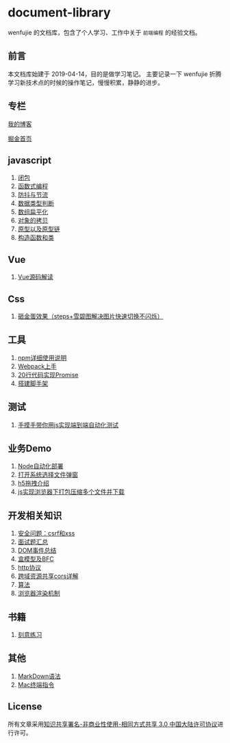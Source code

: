 # document-library
wenfujie 的文档库，包含了个人学习、工作中关于 `前端编程` 的经验文档。

## 前言

本文档库始建于 2019-04-14，目的是做学习笔记。
主要记录一下 wenfujie 折腾学习新技术点的时候的操作笔记，慢慢积累，静静的进步。

## 专栏
[我的博客](http://wenf.top "温富杰的博客")

[掘金首页](https://juejin.cn/user/2629687546229784 "掘金个人首页")

## javascript
1. [闭包](https://github.com/wenfujie/document-library/blob/master/articles/js%E7%9B%B8%E5%85%B3/%E9%97%AD%E5%8C%85%EF%BC%8C%E6%88%91%E5%90%83%E5%AE%9A%E4%BA%86%E8%80%B6%E7%A8%A3%E9%83%BD%E6%8C%A1%E4%B8%8D%E4%BD%8F%EF%BC%8C%E6%88%91%E8%AF%B4%E7%9A%84.md)
2. [函数式编程](https://github.com/wenfujie/document-library/blob/master/articles/js%E7%9B%B8%E5%85%B3/%E5%87%BD%E6%95%B0%E5%BC%8F%E7%BC%96%E7%A8%8B/%E5%87%BD%E6%95%B0%E5%BC%8F%E7%BC%96%E7%A8%8B.md)
3. [防抖与节流](https://github.com/wenfujie/document-library/blob/master/articles/js%E7%9B%B8%E5%85%B3/%E9%98%B2%E6%8A%96%E4%B8%8E%E8%8A%82%E6%B5%81/index.md)
4. [数据类型判断](https://github.com/wenfujie/document-library/blob/master/articles/js%E7%9B%B8%E5%85%B3/%E6%95%B0%E6%8D%AE%E7%B1%BB%E5%9E%8B/js%E6%95%B0%E6%8D%AE%E7%B1%BB%E5%9E%8B%E5%88%A4%E6%96%AD.md)
5. [数组扁平化](https://github.com/wenfujie/document-library/blob/master/articles/js%E7%9B%B8%E5%85%B3/Array%E7%9B%B8%E5%85%B3/%E6%95%B0%E7%BB%84%E6%89%81%E5%B9%B3%E5%8C%96.md)
8. [对象的拷贝](https://github.com/wenfujie/document-library/blob/master/articles/js%E7%9B%B8%E5%85%B3/Object%E7%9B%B8%E5%85%B3/%E5%AF%B9%E8%B1%A1%E6%8B%B7%E8%B4%9D.md)
10. [原型以及原型链](https://github.com/wenfujie/document-library/blob/master/articles/js%E7%9B%B8%E5%85%B3/%E5%9F%BA%E7%A1%80/%E5%8E%9F%E5%9E%8B%E4%BB%A5%E5%8F%8A%E5%8E%9F%E5%9E%8B%E9%93%BE.md)
11. [构造函数和类](https://github.com/wenfujie/document-library/blob/master/articles/js%E7%9B%B8%E5%85%B3/%E7%B1%BB/%E6%90%9E%E6%87%82js%E4%B8%AD%E7%9A%84%E7%B1%BB.md)

## Vue
1. [Vue源码解读](https://github.com/wenfujie/document-library/blob/master/articles/Vue/Vue%E6%BA%90%E7%A0%81%E8%A7%A3%E8%AF%BB.md)

## Css
1. [砸金蛋效果（steps+雪碧图解决图片快速切换不闪烁）](https://github.com/wenfujie/document-library/blob/master/articles/css%E7%9B%B8%E5%85%B3/animation%E5%8A%A8%E7%94%BB/%E7%A0%B8%E9%87%91%E8%9B%8B%E6%95%88%E6%9E%9C%EF%BC%88steps%2B%E9%9B%AA%E7%A2%A7%E5%9B%BE%E8%A7%A3%E5%86%B3%E5%9B%BE%E7%89%87%E5%BF%AB%E9%80%9F%E5%88%87%E6%8D%A2%E4%B8%8D%E9%97%AA%E7%83%81%EF%BC%89/index.html)

## 工具
1. [npm详细使用说明](https://github.com/wenfujie/document-library/blob/master/articles/%E5%B7%A5%E5%85%B7/npm%E8%AF%A6%E7%BB%86%E4%BD%BF%E7%94%A8%E8%AF%B4%E6%98%8E.md)
1. [Webpack上手](https://github.com/wenfujie/document-library/blob/master/articles/js%E7%9B%B8%E5%85%B3/Webpack/webpack%E6%A0%B8%E5%BF%83%E5%8E%9F%E7%90%86%E5%8F%8A%E4%B8%8A%E6%89%8B.md)
1. [20行代码实现Promise](https://github.com/wenfujie/document-library/blob/master/articles/js%E7%9B%B8%E5%85%B3/Promise/20%E8%A1%8C%E4%BB%A3%E7%A0%81%E5%AE%9E%E7%8E%B0Promise.md)
2. [搭建脚手架](https://github.com/wenfujie/document-library/blob/master/articles/%E5%B7%A5%E5%85%B7/%E6%90%AD%E5%BB%BA%E8%84%9A%E6%89%8B%E6%9E%B6/%E6%90%AD%E5%BB%BA%E8%84%9A%E6%89%8B%E6%9E%B6.md)

## 测试
1. [手摸手带你用js实现端到端自动化测试](https://github.com/wenfujie/document-library/blob/master/articles/%E6%B5%8B%E8%AF%95%E7%9B%B8%E5%85%B3/%E6%89%8B%E6%91%B8%E6%89%8B%E5%B8%A6%E4%BD%A0%E7%94%A8js%E5%AE%9E%E7%8E%B0%E7%AB%AF%E5%88%B0%E7%AB%AF%E8%87%AA%E5%8A%A8%E5%8C%96%E6%B5%8B%E8%AF%95.md)

## 业务Demo
1. [Node自动化部署](https://github.com/wenfujie/document-library/blob/master/articles/js%E7%9B%B8%E5%85%B3/node%E8%87%AA%E5%8A%A8%E5%8C%96%E9%83%A8%E7%BD%B2.md)
9. [打开系统选择文件弹窗](https://github.com/wenfujie/document-library/blob/master/articles/js%E7%9B%B8%E5%85%B3/%E6%89%93%E5%BC%80%E7%B3%BB%E7%BB%9F%E9%80%89%E6%8B%A9%E6%96%87%E4%BB%B6%E5%BC%B9%E7%AA%97/%E6%89%93%E5%BC%80%E7%B3%BB%E7%BB%9F%E9%80%89%E6%8B%A9%E6%96%87%E4%BB%B6%E5%BC%B9%E7%AA%97.md)
2. [h5拖拽介绍](https://github.com/wenfujie/document-library/blob/master/articles/js%E7%9B%B8%E5%85%B3/h5%E6%8B%96%E6%8B%BD/drag-drop.md)
3. [js实现浏览器下打包压缩多个文件并下载](https://github.com/wenfujie/document-library/blob/master/articles/js%E7%9B%B8%E5%85%B3/js%E6%B5%8F%E8%A7%88%E5%99%A8%E8%87%AA%E5%8A%A8%E6%89%93%E5%8C%85.md)

## 开发相关知识
1. [安全问题：csrf和xss](https://github.com/wenfujie/document-library/blob/master/articles/%E5%BC%80%E5%8F%91%E7%9B%B8%E5%85%B3%E7%9F%A5%E8%AF%86/%E5%AE%89%E5%85%A8%E9%97%AE%E9%A2%98%EF%BC%9ACSRF%E5%92%8CXSS.md)
2. [面试题汇总](https://github.com/wenfujie/document-library/blob/master/articles/%E5%BC%80%E5%8F%91%E7%9B%B8%E5%85%B3%E7%9F%A5%E8%AF%86/%E9%9D%A2%E8%AF%95%E9%A2%98%E6%B1%87%E6%80%BB.md)
3. [DOM事件总结](https://github.com/wenfujie/document-library/blob/master/articles/%E9%9D%A2%E8%AF%95%E7%9F%A5%E8%AF%86/DOM%E4%BA%8B%E4%BB%B6%E6%80%BB%E7%BB%93.md)
4. [盒模型及BFC](https://github.com/wenfujie/document-library/blob/master/articles/%E9%9D%A2%E8%AF%95%E7%9F%A5%E8%AF%86/%E7%9B%92%E6%A8%A1%E5%9E%8B%E5%8F%8ABFC.md)
5. [http协议](https://github.com/wenfujie/document-library/blob/master/articles/%E9%9D%A2%E8%AF%95%E7%9F%A5%E8%AF%86/http%E5%8D%8F%E8%AE%AE.md)
6. [跨域资源共享cors详解](https://github.com/wenfujie/document-library/blob/master/articles/%E9%9D%A2%E8%AF%95%E7%9F%A5%E8%AF%86/%E8%B7%A8%E5%9F%9F%E8%B5%84%E6%BA%90%E5%85%B1%E4%BA%ABcors%E8%AF%A6%E8%A7%A3.md)
7. [算法](https://github.com/wenfujie/document-library/blob/master/articles/%E5%BC%80%E5%8F%91%E7%9B%B8%E5%85%B3%E7%9F%A5%E8%AF%86/%E7%AE%97%E6%B3%95.md)
8. [浏览器渲染机制](https://github.com/wenfujie/document-library/blob/master/articles/%E9%9D%A2%E8%AF%95%E7%9F%A5%E8%AF%86/%E6%B5%8F%E8%A7%88%E5%99%A8%E6%B8%B2%E6%9F%93%E6%9C%BA%E5%88%B6.md)

## 书籍
1. [刻意练习](https://github.com/wenfujie/document-library/blob/master/articles/%E4%B9%A6%E7%B1%8D/%E5%88%BB%E6%84%8F%E7%BB%83%E4%B9%A0.md)

## 其他
1. [MarkDown语法](https://github.com/wenfujie/document-library/blob/master/articles/MarkDown/MarkDown%E5%B8%B8%E7%94%A8%E8%AF%AD%E6%B3%95.md#%E5%88%86%E5%89%B2%E7%BA%BF)
2. [Mac终端指令](https://github.com/wenfujie/document-library/blob/master/articles/Mac/mac%E7%BB%88%E7%AB%AF%E6%8C%87%E4%BB%A4.md)

## License
所有文章采用[知识共享署名-非商业性使用-相同方式共享 3.0 中国大陆许可协议](http://creativecommons.org/licenses/by-nc-sa/3.0/cn/)进行许可。

